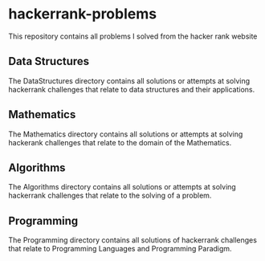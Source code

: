 # hackerrank-problems
This repository contains all problems I solved from the hacker rank website

## Data Structures
The DataStructures directory contains all solutions or attempts at solving hackerrank challenges that relate to data structures and their applications.

## Mathematics
The Mathematics directory contains all solutions or attempts at solving hackerank challenges that relate to the domain of the Mathematics.

## Algorithms
The Algorithms directory contains all solutions or attempts at solving hackerrank challenges that relate to the solving of a problem.

## Programming
The Programming directory contains all solutions of hackerrank challenges that relate to Programming Languages and Programming Paradigm.

